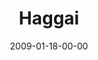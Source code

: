 ---
layout: message
category: message
series: "Lost Books"
title: "Haggai"
date: 2009-01-18-00-00
message_id: 541
audio: "http://s3.amazonaws.com/crossroadsaudiomessages/LostBooks2.mp3"
audio-duration: "25:12"
program: "http://s3.amazonaws.com/crossroads-media/media/legacy/documents/0117_18Program.pdf"
notes-description: ""
notes: "http://s3.amazonaws.com/crossroads-media/media/legacy/documents/SN_01_17-18_08.pdf"
notes-title: "Lost Books&#58; Haggai (Study Notes)"
description: "If we want spiritual greatness, we must pay the price by being intentional. In this talk, Brian Tome highlights the theme of intentionality found in the Old Testament book of Haggai."
video: "https://s3.amazonaws.com/crossroadsvideomessages/LostBooks2.mp4"
video-duration: "33:12"
video-image: "http://s3.amazonaws.com/crossroads-media/images/legacy/content/LostBooks2-still.jpg"
flag: "N"
---